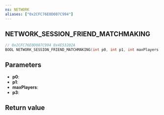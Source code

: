 ```yaml
---
ns: NETWORK
aliases: ["0x2CFC76E0D087C994"]
---
```

## NETWORK_SESSION_FRIEND_MATCHMAKING

```c
// 0x2CFC76E0D087C994 0x4E53202A
BOOL NETWORK_SESSION_FRIEND_MATCHMAKING(int p0, int p1, int maxPlayers, BOOL p3);
```


## Parameters
* **p0**: 
* **p1**: 
* **maxPlayers**: 
* **p3**: 

## Return value
